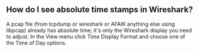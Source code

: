 ## How do I see absolute time stamps in Wireshark?

A pcap file (from tcpdump or wireshark or AFAIK anything else using libpcap) already has absolute time; it's only the Wireshark display you need to adjust.
In the View menu click Time Display Format and choose one of the Time of Day options.
